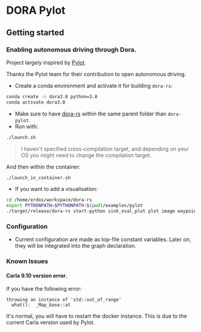 # DORA Pylot
## Getting started
### Enabling autonomous driving through Dora.

Project largely inspired by [Pylot](https://github.com/erdos-project/pylot).

Thanks the Pylot team for their contribution to open autonomous driving.

- Create a conda environment and activate it for building `dora-rs`:
```bash
conda create -n dora3.8 python=3.8
conda activate dora3.8
```
- Make sure to have [dora-rs](https://github.com/futurewei-tech/dora-rs) within the same parent folder than `dora-pylot`.
- Run with:
```bash
./launch.sh
```
> I haven't specified cross-compilation target, and depending on your OS you might need to change the compilation target.

And then within the container:
```bash
./launch_in_container.sh
```

- If you want to add a visualisation:

```bash
cd /home/erdos/workspace/dora-rs
export PYTHONPATH=$PYTHONPATH:$(pwd)/examples/pylot
./target/release/dora-rs start-python sink_eval_plot plot image waypoints obstacles pose &
```

### Configuration

- Current configuration are made as top-file constant variables. Later on, they will be integrated into the graph declaration.

### Known Issues

#### Carla 9.10 version error.
If you have the following error:
```
throwing an instance of 'std::out_of_range'
  what():  _Map_base::at
```
It's normal, you will have to restart the docker instance. This is due to the current Carla version used by Pylot.
